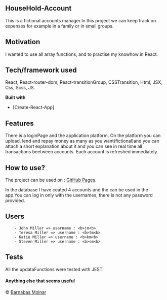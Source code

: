
## HouseHold-Account
This is a fictional accounts manager.In this project we can keep track on expenses for example in a family or in  small groups. 

## Motivation
I wanted to use all array functions, and to practise my knowhow in React.


## Tech/framework used
React, React-router-dom, React-transitionGroup, CSSTransition, Html, JSX, Css, Scss, JS.

<b>Built with</b>
- [Create-React-App]

## Features
There is a loginPage and the application platform. On the platform you can upload, lend and repay money as many as you want(fictional)and you can attach a short explanation about it and you can see in real time all transactions beetween accounts. Each account is refreshed immediately.




## How to use?
The project can be used on : [GitHub Pages](https://barna-molnar.github.io/household-account/).


In the database I have ceated 4 accounts and the can be used in the app.You can log in only with the usernames, there is not any password provided.  


## Users
        - John Miller => username : <b>jm<b>
        - Teresa Miller => username : <b>tm<b>
        - Katie Miller => username : <b>km<b>
        - Steven Miller => username : <b>sm<b>

## Tests
All the updataFunctions were tested with JEST.

#### Anything else that seems useful


 © [Barnabas Molnar]()
